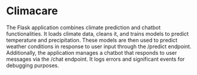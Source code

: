 # Climacare
The Flask application combines climate prediction and chatbot functionalities. 
It loads climate data, cleans it, and trains models to predict temperature and precipitation. 
These models are then used to predict weather conditions in response to user input through the /predict endpoint. 
Additionally, the application manages a chatbot that responds to user messages via the /chat endpoint. 
It logs errors and significant events for debugging purposes.
